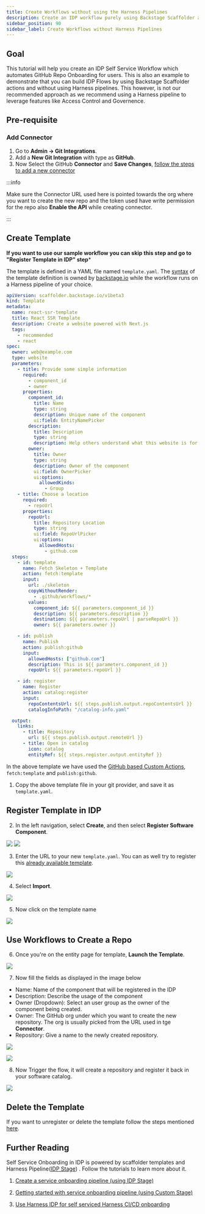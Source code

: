 ```yaml
---
title: Create Workflows without using the Harness Pipelines
description: Create an IDP workflow purely using Backstage Scaffolder actions and without using Harness pipelines
sidebar_position: 90
sidebar_label: Create Workflows without Harness Pipelines
---
```


<DocsTag  backgroundColor= "#cbe2f9" text="Tutorial"  textColor="#0b5cad"  />

## Goal

This tutorial will help you create an IDP Self Service Workflow which automates GitHub Repo Onboarding for users. This is also an example to demonstrate that you can build IDP Flows by using Backstage Scaffolder actions and without using Harness pipelines. This however, is not our recommended approach as we recommend using a Harness pipeline to leverage features like Access Control and Governence.

## Pre-requisite

### Add Connector

1. Go to **Admin -> Git Integrations**.
2. Add a **New Git Integration** with type as **GitHub**.
3. Now Select the GitHub **Connector** and **Save Changes**, [follow the steps to add a new connector](https://developer.harness.io/docs/internal-developer-portal/get-started/setup-git-integration#connector-setup) 

:::info

Make sure the Connector URL used here is pointed towards the org where you want to create the new repo and the token used have write permission for the repo also **Enable the API** while creating connector.

:::

## Create Template

**If you want to use our sample workflow you can skip this step and go to "Register Template in IDP" step***

The template is defined in a YAML file named `template.yaml`. The [syntax](https://developer.harness.io/docs/internal-developer-portal/flows/service-onboarding-pipelines#how-to-write-idp-templates) of the template definition is owned by [backstage.io](https://backstage.io/docs/features/software-templates/writing-templates) while the workflow runs on a Harness pipeline of your choice.


```YAML
apiVersion: scaffolder.backstage.io/v1beta3
kind: Template
metadata:
  name: react-ssr-template
  title: React SSR Template
  description: Create a website powered with Next.js
  tags:
    - recommended
    - react
spec:
  owner: web@example.com
  type: website
  parameters:
    - title: Provide some simple information
      required:
        - component_id
        - owner
      properties:
        component_id:
          title: Name
          type: string
          description: Unique name of the component
          ui:field: EntityNamePicker
        description:
          title: Description
          type: string
          description: Help others understand what this website is for.
        owner:
          title: Owner
          type: string
          description: Owner of the component
          ui:field: OwnerPicker
          ui:options:
            allowedKinds:
              - Group
    - title: Choose a location
      required:
        - repoUrl
      properties:
        repoUrl:
          title: Repository Location
          type: string
          ui:field: RepoUrlPicker
          ui:options:
            allowedHosts:
              - github.com
  steps:
    - id: template
      name: Fetch Skeleton + Template
      action: fetch:template
      input:
        url: ./skeleton
        copyWithoutRender:
          - .github/workflows/*
        values:
          component_id: ${{ parameters.component_id }}
          description: ${{ parameters.description }}
          destination: ${{ parameters.repoUrl | parseRepoUrl }}
          owner: ${{ parameters.owner }}

    - id: publish
      name: Publish
      action: publish:github
      input:
        allowedHosts: ["github.com"]
        description: This is ${{ parameters.component_id }}
        repoUrl: ${{ parameters.repoUrl }}

    - id: register
      name: Register
      action: catalog:register
      input:
        repoContentsUrl: ${{ steps.publish.output.repoContentsUrl }}
        catalogInfoPath: "/catalog-info.yaml"

  output:
    links:
      - title: Repository
        url: ${{ steps.publish.output.remoteUrl }}
      - title: Open in catalog
        icon: catalog
        entityRef: ${{ steps.register.output.entityRef }}
```

In the above template we have used the [GitHub based Custom Actions](https://www.npmjs.com/package/@backstage/plugin-scaffolder-backend-module-github), `fetch:template` and `publish:github`. 

1. Copy the above template file in your git provider, and save it as `template.yaml`. 

## Register Template in IDP

2. In the left navigation, select **Create**, and then select **Register Software Component**.

![](static/create-page-sidebar.png)
![](static/create-page.png)

3. Enter the URL to your new `template.yaml`. You can as well try to register this [already available template](https://github.com/backstage/software-templates/blob/main/scaffolder-templates/react-ssr-template/template.yaml). 

![](static/url-on-register-page.png)

4. Select **Import**.

![](static/finished-state.png)

5. Now click on the template name

![](static/template-name.png)

## Use Workflows to Create a Repo

6. Once you're on the entity page for template, **Launch the Template**.

![](static/Launch-template.png)

7. Now fill the fields as displayed in the image below
  - Name: Name of the component that will be registered in the IDP 
  - Description: Describe the usage of the component
  - Owner (Dropdown): Select an user group as the owner of the component being created.
  - Owner: The GitHub org under which you want to create the new repository. The org is usually picked from the URL used in tge **Connector**. 
  - Repository: Give a name to the newly created repository. 

![](static/fill-template.png)

![](static/fill-template-1.png)

8. Now Trigger the flow, it will create a repository and register it back in your software catalog. 

![](static/run-flows.png)

## Delete the Template

If you want to unregister or delete the template follow the steps mentioned [here](https://developer.harness.io/docs/internal-developer-portal/flows/service-onboarding-pipelines#deleteunregister-template). 

## Further Reading

Self Service Onboarding in IDP is powered by scaffolder templates and Harness Pipeline([IDP Stage](https://developer.harness.io/docs/internal-developer-portal/flows/idp-stage)) . Follow the tutorials to learn more about it. 

1. [Create a service onboarding pipeline (using IDP Stage)](https://developer.harness.io/docs/internal-developer-portal/flows/create-a-new-service-using-idp-stage)

2. [Getting started with service onboarding pipeline (using Custom Stage)](https://developer.harness.io/docs/internal-developer-portal/flows/create-a-service)

3. [Use Harness IDP for self serviced Harness CI/CD onboarding](https://developer.harness.io/docs/internal-developer-portal/flows/self-service-onboarding-pipeline-tutorial)
